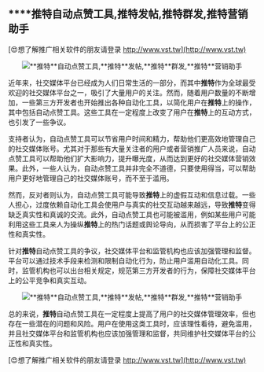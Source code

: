 ## ****推特**自动点赞工具,**推特**发帖,**推特**群发,**推特**营销助手**

[😍想了解推广相关软件的朋友请登录 http://www.vst.tw](http://www.vst.tw)

 <center><img src="https://vst.tw/MP4/tuiguang/png/5.png" alt="**推特**自动点赞工具,**推特**发帖,**推特**群发,**推特**营销助手"></center>

近年来，社交媒体平台已经成为人们日常生活的一部分，而其中**推特**作为全球最受欢迎的社交媒体平台之一，吸引了大量用户的关注。然而，随着用户数量的不断增加，一些第三方开发者也开始推出各种自动化工具，以简化用户在**推特**上的操作，其中包括自动点赞工具。这些工具在一定程度上改变了用户在**推特**上的互动方式，也引发了一些争议。

支持者认为，自动点赞工具可以节省用户时间和精力，帮助他们更高效地管理自己的社交媒体账号。尤其对于那些有大量关注者的用户或者营销推广人员来说，自动点赞工具可以帮助他们扩大影响力，提升曝光度，从而达到更好的社交媒体营销效果。此外，一些人认为，自动点赞工具并非完全不道德，只要使用得当，可以帮助用户更好地管理自己的社交媒体账号，而不至于滥用。

然而，反对者则认为，自动点赞工具可能导致**推特**上的虚假互动和信息过载。一些人担心，过度依赖自动化工具会使用户与真实的社交互动越来越远，导致**推特**变得缺乏真实性和真诚的交流。此外，自动点赞工具也可能被滥用，例如某些用户可能利用这些工具来人为操纵**推特**上的热门话题或舆论导向，从而损害了平台上的公正性和真实性。

针对**推特**自动点赞工具的争议，社交媒体平台和监管机构也应该加强管理和监督。平台可以通过技术手段来检测和限制自动化行为，防止用户滥用自动化工具。同时，监管机构也可以出台相关规定，规范第三方开发者的行为，保障社交媒体平台上的公平竞争和真实互动。

 <center><img src="https://vst.tw/MP4/tuiguang/png/5.png" alt="**推特**自动点赞工具,**推特**发帖,**推特**群发,**推特**营销助手"></center>

总的来说，**推特**自动点赞工具在一定程度上提高了用户的社交媒体管理效率，但也存在一些潜在的问题和风险。用户在使用这类工具时，应该理性看待，避免滥用，并且社交媒体平台和监管机构也应该加强管理和监督，共同维护社交媒体平台的公正性和真实性。

[😍想了解推广相关软件的朋友请登录 http://www.vst.tw](http://www.vst.tw)



